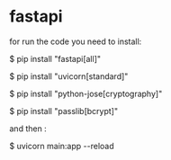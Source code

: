 # fastapi


for run the code you need to install:

$ pip install "fastapi[all]"

$ pip install "uvicorn[standard]"

$ pip install "python-jose[cryptography]"

$ pip install "passlib[bcrypt]"

and then :

$ uvicorn main:app --reload
